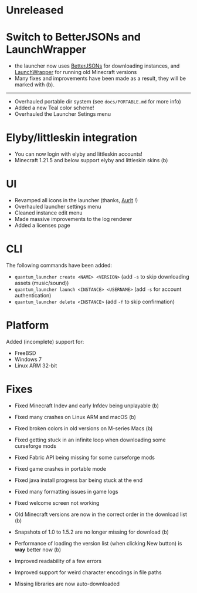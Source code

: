# Unreleased

# Switch to BetterJSONs and LaunchWrapper
- the launcher now uses [BetterJSONs](https://github.com/MCPHackers/BetterJSONs/)
  for downloading instances, and [LaunchWrapper](https://github.com/MCPHackers/LaunchWrapper)
  for running old Minecraft versions
- Many fixes and improvements have been made as a result,
  they will be marked with (b).

---

- Overhauled portable dir system (see `docs/PORTABLE.md` for more info)
- Added a new Teal color scheme!
- Overhauled the Launcher Setings menu

# Elyby/littleskin integration
- You can now login with elyby and littleskin accounts!
- Minecraft 1.21.5 and below support elyby and littleskin skins (b)

# UI
- Revamped all icons in the launcher (thanks, [Aurlt](https://github.com/Aurlt) !)
- Overhauled launcher settings menu
- Cleaned instance edit menu
- Made massive improvements to the log renderer
- Added a licenses page

# CLI
The following commands have been added:

- `quantum_launcher create <NAME> <VERSION>` (add `-s` to skip downloading assets (music/sound))
- `quantum_launcher launch <INSTANCE> <USERNAME>` (add `-s` for account authentication)
- `quantum_launcher delete <INSTANCE>` (add `-f` to skip confirmation)

# Platform
Added (incomplete) support for:
- FreeBSD
- Windows 7
- Linux ARM 32-bit

# Fixes
- Fixed Minecraft Indev and early Infdev being unplayable (b)
- Fixed many crashes on Linux ARM and macOS (b)
- Fixed broken colors in old versions on M-series Macs (b)
- Fixed getting stuck in an infinite loop when downloading some curseforge mods
- Fixed Fabric API being missing for some curseforge mods
- Fixed game crashes in portable mode
- Fixed java install progress bar being stuck at the end
- Fixed many formatting issues in game logs
- Fixed welcome screen not working

- Old Minecraft versions are now in the correct order in the download list (b)
- Snapshots of 1.0 to 1.5.2 are no longer missing for download (b)
- Performance of loading the version list
  (when clicking New button) is **way** better now (b)
- Improved readability of a few errors
- Improved support for weird character encodings in file paths
- Missing libraries are now auto-downloaded
